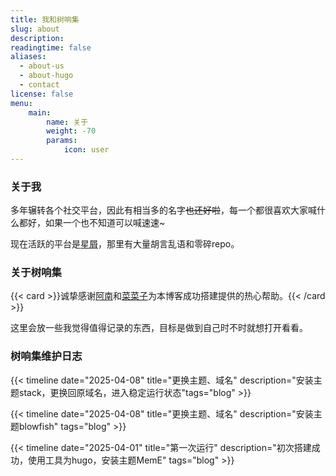 ```yaml
---
title: 我和树响集
slug: about
description: 
readingtime: false
aliases:
  - about-us
  - about-hugo
  - contact
license: false
menu:
    main: 
        name: 关于
        weight: -70
        params:
            icon: user
---
```


### 关于我

多年辗转各个社交平台，因此有相当多的名字~~也还好啦~~，每一个都很喜欢大家喊什么都好，如果一个也不知道可以喊速速~

现在活跃的平台是[星屑](https://stelpolva.moe/@donbro)，那里有大量胡言乱语和零碎repo。

### 关于树响集

{{< card >}}诚挚感谢[阿南](https://blog-sooty-beta.vercel.app/)和[菜菜子](https://nanako-blog.web.app/about/)为本博客成功搭建提供的热心帮助。{{< /card >}}

这里会放一些我觉得值得记录的东西，目标是做到自己时不时就想打开看看。

### 树响集维护日志

{{< timeline date="2025-04-08" title="更换主题、域名" description="安装主题stack，更换回原域名，进入稳定运行状态"tags="blog" >}}

{{< timeline date="2025-04-08" title="更换主题、域名" description="安装主题blowfish" tags="blog"  >}}

{{< timeline date="2025-04-01" title="第一次运行" description="初次搭建成功，使用工具为hugo，安装主题MemE" tags="blog"  >}}
